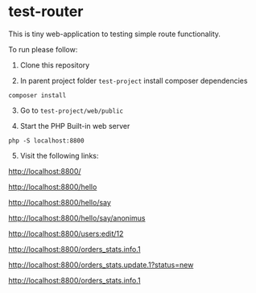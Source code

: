 # test-router

This is tiny web-application to testing simple route functionality.

To run please follow:

1. Clone this repository

2. In parent project folder `test-project` install composer dependencies

```
composer install
```

3. Go to `test-project/web/public`

4. Start the PHP Built-in web server

```
php -S localhost:8800
```

5. Visit the following links:

[http://localhost:8800/](http://localhost:8800/)

[http://localhost:8800/hello](http://localhost:8800/hello)

[http://localhost:8800/hello/say](http://localhost:8800/hello/say)

[http://localhost:8800/hello/say/anonimus](http://localhost:8800/hello/say/anonimus)

[http://localhost:8800/users:edit/12](http://localhost:8800/users:edit/12)

[http://localhost:8800/orders_stats.info.1](http://localhost:8800/orders_stats.info.1)

[http://localhost:8800/orders_stats.update.1?status=new](http://localhost:8800/orders_stats.update.1?status=new)

[http://localhost:8800/orders_stats.info.1](http://localhost:8800/orders_stats.info.1)